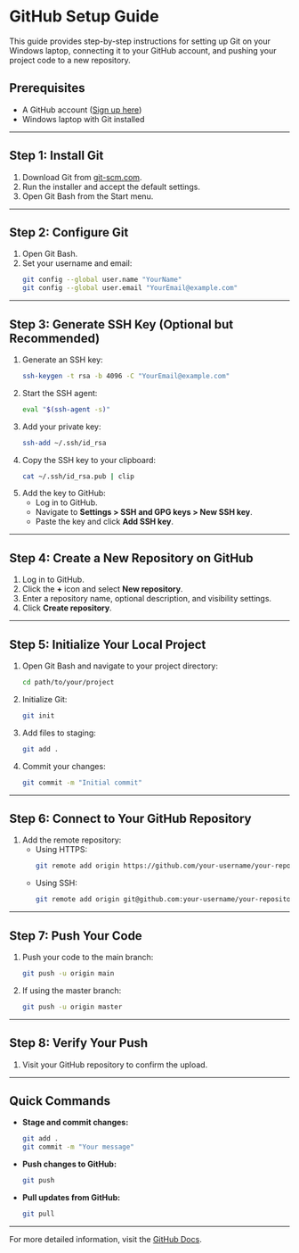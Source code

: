 # GitHub Setup Guide

This guide provides step-by-step instructions for setting up Git on your Windows laptop, connecting it to your GitHub account, and pushing your project code to a new repository.

## Prerequisites
- A GitHub account ([Sign up here](https://github.com))
- Windows laptop with Git installed

---

## Step 1: Install Git

1. Download Git from [git-scm.com](https://git-scm.com).
2. Run the installer and accept the default settings.
3. Open Git Bash from the Start menu.

---

## Step 2: Configure Git

1. Open Git Bash.
2. Set your username and email:
   ```bash
   git config --global user.name "YourName"
   git config --global user.email "YourEmail@example.com"
   ```

---

## Step 3: Generate SSH Key (Optional but Recommended)

1. Generate an SSH key:
   ```bash
   ssh-keygen -t rsa -b 4096 -C "YourEmail@example.com"
   ```
2. Start the SSH agent:
   ```bash
   eval "$(ssh-agent -s)"
   ```
3. Add your private key:
   ```bash
   ssh-add ~/.ssh/id_rsa
   ```
4. Copy the SSH key to your clipboard:
   ```bash
   cat ~/.ssh/id_rsa.pub | clip
   ```
5. Add the key to GitHub:
   - Log in to GitHub.
   - Navigate to **Settings > SSH and GPG keys > New SSH key**.
   - Paste the key and click **Add SSH key**.

---

## Step 4: Create a New Repository on GitHub

1. Log in to GitHub.
2. Click the **+** icon and select **New repository**.
3. Enter a repository name, optional description, and visibility settings.
4. Click **Create repository**.

---

## Step 5: Initialize Your Local Project

1. Open Git Bash and navigate to your project directory:
   ```bash
   cd path/to/your/project
   ```
2. Initialize Git:
   ```bash
   git init
   ```
3. Add files to staging:
   ```bash
   git add .
   ```
4. Commit your changes:
   ```bash
   git commit -m "Initial commit"
   ```

---

## Step 6: Connect to Your GitHub Repository

1. Add the remote repository:
   - Using HTTPS:
     ```bash
     git remote add origin https://github.com/your-username/your-repository.git
     ```
   - Using SSH:
     ```bash
     git remote add origin git@github.com:your-username/your-repository.git
     ```

---

## Step 7: Push Your Code

1. Push your code to the main branch:
   ```bash
   git push -u origin main
   ```
2. If using the master branch:
   ```bash
   git push -u origin master
   ```

---

## Step 8: Verify Your Push

1. Visit your GitHub repository to confirm the upload.

---

## Quick Commands

- **Stage and commit changes:**
  ```bash
  git add .
  git commit -m "Your message"
  ```

- **Push changes to GitHub:**
  ```bash
  git push
  ```

- **Pull updates from GitHub:**
  ```bash
  git pull
  ```

---

For more detailed information, visit the [GitHub Docs](https://docs.github.com).
